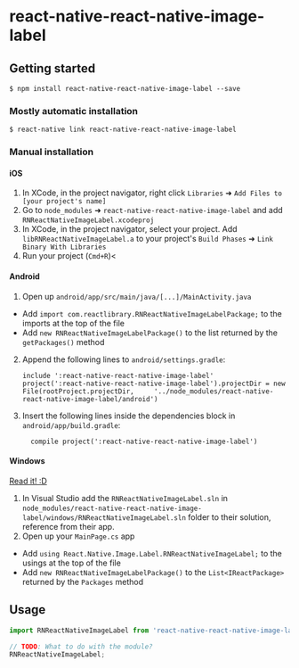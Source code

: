 
# react-native-react-native-image-label

## Getting started

`$ npm install react-native-react-native-image-label --save`

### Mostly automatic installation

`$ react-native link react-native-react-native-image-label`

### Manual installation


#### iOS

1. In XCode, in the project navigator, right click `Libraries` ➜ `Add Files to [your project's name]`
2. Go to `node_modules` ➜ `react-native-react-native-image-label` and add `RNReactNativeImageLabel.xcodeproj`
3. In XCode, in the project navigator, select your project. Add `libRNReactNativeImageLabel.a` to your project's `Build Phases` ➜ `Link Binary With Libraries`
4. Run your project (`Cmd+R`)<

#### Android

1. Open up `android/app/src/main/java/[...]/MainActivity.java`
  - Add `import com.reactlibrary.RNReactNativeImageLabelPackage;` to the imports at the top of the file
  - Add `new RNReactNativeImageLabelPackage()` to the list returned by the `getPackages()` method
2. Append the following lines to `android/settings.gradle`:
  	```
  	include ':react-native-react-native-image-label'
  	project(':react-native-react-native-image-label').projectDir = new File(rootProject.projectDir, 	'../node_modules/react-native-react-native-image-label/android')
  	```
3. Insert the following lines inside the dependencies block in `android/app/build.gradle`:
  	```
      compile project(':react-native-react-native-image-label')
  	```

#### Windows
[Read it! :D](https://github.com/ReactWindows/react-native)

1. In Visual Studio add the `RNReactNativeImageLabel.sln` in `node_modules/react-native-react-native-image-label/windows/RNReactNativeImageLabel.sln` folder to their solution, reference from their app.
2. Open up your `MainPage.cs` app
  - Add `using React.Native.Image.Label.RNReactNativeImageLabel;` to the usings at the top of the file
  - Add `new RNReactNativeImageLabelPackage()` to the `List<IReactPackage>` returned by the `Packages` method


## Usage
```javascript
import RNReactNativeImageLabel from 'react-native-react-native-image-label';

// TODO: What to do with the module?
RNReactNativeImageLabel;
```
  